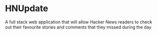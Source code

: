 # HNUpdate
A full stack web application that will allow Hacker News readers to check out their favourite stories and comments that they missed during the day
